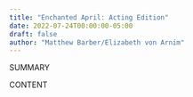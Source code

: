 ```yaml
---
title: "Enchanted April: Acting Edition"
date: 2022-07-24T00:00:00-05:00
draft: false
author: "Matthew Barber/Elizabeth von Arnim"
---
```


SUMMARY

<!--more-->

CONTENT